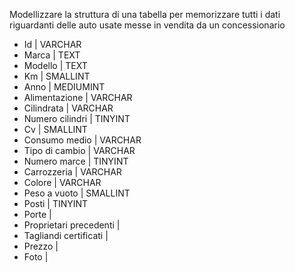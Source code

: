 Modellizzare la struttura di una tabella per memorizzare tutti i 
dati riguardanti delle auto usate messe in vendita da un concessionario

- Id                           |  VARCHAR
- Marca                        |  TEXT
- Modello                      |  TEXT
- Km                           |  SMALLINT
- Anno                         |  MEDIUMINT
- Alimentazione                |  VARCHAR
- Cilindrata                   |  VARCHAR
- Numero cilindri              |  TINYINT
- Cv                           |  SMALLINT
- Consumo medio                |  VARCHAR
- Tipo di cambio               |  VARCHAR
- Numero marce                 |  TINYINT
- Carrozzeria                  |  VARCHAR
- Colore                       |  VARCHAR
- Peso a vuoto                 |  SMALLINT
- Posti                        |  TINYINT
- Porte                        |
- Proprietari precedenti       |
- Tagliandi certificati        |
- Prezzo                       |
- Foto                         |